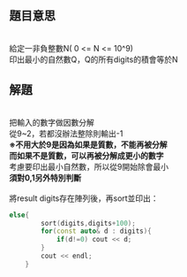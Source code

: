 ## 題目意思<br>
<br>給定一非負整數N( 0 <= N <= 10^9)
<br>印出最小的自然數Q，Q的所有digits的積會等於N
<br>
## 解題<br>
<br>把輸入的數字做因數分解
<br>從9~2，若都沒辦法整除則輸出-1
<br>**※不用大於9是因為如果是質數，不能再被分解**
<br>**而如果不是質數，可以再被分解成更小的數字**
<br>考慮要印出最小自然數，所以從9開始除會最小
<br>**須對0,1另外特別判斷**
<br>
<br>將result digits存在陣列後，再sort並印出：
```cpp
else{
		sort(digits,digits+100);
		for(const auto& d : digits){
			if(d!=0) cout << d;
		}
		cout << endl;
	}
```
